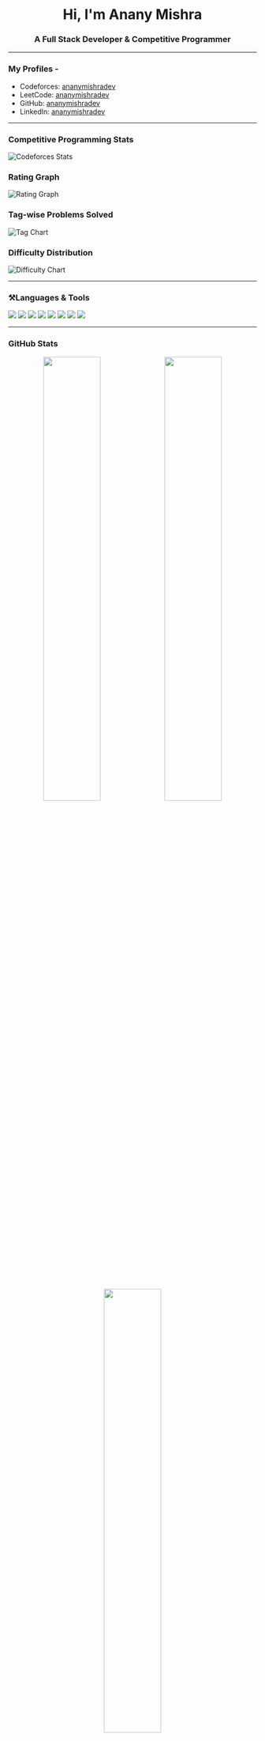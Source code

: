 <h1 align="center">Hi, I'm Anany Mishra</h1>
<h3 align="center">A Full Stack Developer & Competitive Programmer</h3>

---

### My Profiles - 
- Codeforces: [ananymishradev](https://codeforces.com/profile/ananymishradev)
- LeetCode: [ananymishradev](https://leetcode.com/ananymishradev)
- GitHub: [ananymishradev](https://github.com/ananymishradev)
- LinkedIn: [ananymishradev](https://linkedin.com/in/ananymishradev)

---

### Competitive Programming Stats

![Codeforces Stats](https://raw.githubusercontent.com/ananymishradev/ananymishradev/main/output/codeforces_stats.svg)

### Rating Graph

![Rating Graph](https://raw.githubusercontent.com/ananymishradev/ananymishradev/main/output/rating_over_time.png)

### Tag-wise Problems Solved

![Tag Chart](https://raw.githubusercontent.com/ananymishradev/ananymishradev/main/output/tag_distribution.png)

### Difficulty Distribution

![Difficulty Chart](https://raw.githubusercontent.com/ananymishradev/ananymishradev/main/output/difficulty_distribution.png)

---

### ⚒Languages & Tools

<p align="left">
  <img src="https://img.shields.io/badge/Java-ED8B00?style=for-the-badge&logo=java&logoColor=white"/>
  <img src="https://img.shields.io/badge/Python-3670A0?style=for-the-badge&logo=python&logoColor=ffdd54"/>
  <img src="https://img.shields.io/badge/JavaScript-F7DF1E?style=for-the-badge&logo=javascript&logoColor=black"/>
  <img src="https://img.shields.io/badge/TypeScript-007ACC?style=for-the-badge&logo=typescript&logoColor=white"/>
  <img src="https://img.shields.io/badge/React-20232A?style=for-the-badge&logo=react&logoColor=61DAFB"/>
  <img src="https://img.shields.io/badge/Angular-DD0031?style=for-the-badge&logo=angular&logoColor=white"/>
  <img src="https://img.shields.io/badge/SpringBoot-6DB33F?style=for-the-badge&logo=springboot&logoColor=white"/>
  <img src="https://img.shields.io/badge/PostgreSQL-316192?style=for-the-badge&logo=postgresql&logoColor=white"/>
</p>

---

### GitHub Stats

<p align="center">
  <img src="https://github-readme-stats.vercel.app/api?username=ananymishradev&show_icons=true&theme=radical" width="48%"/>
  <img src="https://github-readme-streak-stats.herokuapp.com/?user=ananymishradev&theme=radical" width="48%"/>
</p>

<p align="center">
  <img src="https://github-readme-stats.vercel.app/api/top-langs/?username=ananymishradev&layout=compact&theme=radical" width="48%"/>
</p>

---

### Ongoing Learning

- Full Stack Development (Java + JS/TS)
- Competitive Programming (Codeforces, LeetCode)
- Data Science + AI (Python, ML, Deep Learning)
- System Design, DevOps, Security

---

### My Goals

- Achieve Candidate Master on Codeforces
- Land a Big Tech Internship
- Publish 10+ Real World Projects
- Contribute to Open Source Communities
- Keep learning, keep building 

---

### ❤️ Support & Connect

If you like what I do, maybe consider ⭐ starring a few repos or connecting with me on LinkedIn - [ananymishradev](https://linkedin.com/in/ananymishradev)
